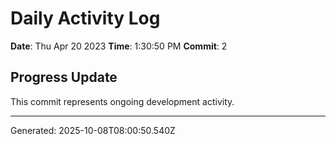 # Daily Activity Log

**Date**: Thu Apr 20 2023
**Time**: 1:30:50 PM
**Commit**: 2

## Progress Update

This commit represents ongoing development activity.

---
Generated: 2025-10-08T08:00:50.540Z
